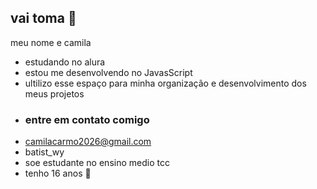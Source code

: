 ## vai toma 🤎

meu nome e camila

- estudando no alura
- estou me desenvolvendo no JavasScript
- ultilizo esse espaço para minha organização e desenvolvimento dos meus projetos
- ### entre em contato comigo ##
- camilacarmo2026@gmail.com
- batist_wy
- soe estudante no ensino medio tcc
- tenho 16 anos
  🦋
